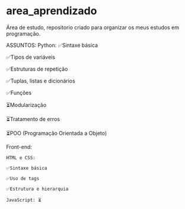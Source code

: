 # area_aprendizado
Área de estudo, repositorio criado para organizar os meus estudos em programação.

ASSUNTOS:
  Python:
  ✅Sintaxe básica
  
  ✅Tipos de variáveis
  
  ✅Estruturas de repetição
  
  ✅Tuplas, listas e dicionários
  
  ✅Funções
  
  ⏳Modularização
  
  ⏳Tratamento de erros
  
  ⏳POO (Programação Orientada a Objeto)
  

  Front-end:
  
    HTML e CSS:
    
    ✅Sintaxe básica
    
    ✅Uso de tags
    
    ✅Estrutura e hierarquia

    JavaScript: ⏳
